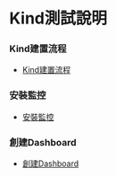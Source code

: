 # Kind測試說明


### Kind建置流程

- [Kind建置流程](./Kind建置流程.md)

### 安裝監控

- [安裝監控](./安裝監控.md)

### 創建Dashboard

- [創建Dashboard](./創建Dashboard.md)
